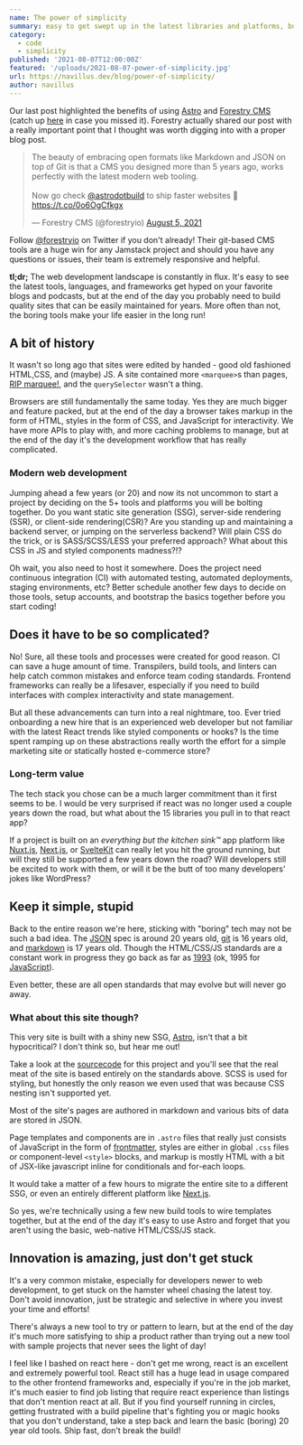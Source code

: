 ```yaml
---
name: The power of simplicity
summary: easy to get swept up in the latest libraries and platforms, but don't underestimate the time savings of "boring" tech.
category:
  - code
  - simplicity
published: '2021-08-07T12:00:00Z'
featured: '/uploads/2021-08-07-power-of-simplicity.jpg'
url: https://navillus.dev/blog/power-of-simplicity/
author: navillus
---
```


Our last post highlighted the benefits of using [Astro](https://astro.build) and [Forestry CMS](https://forestry.io) (catch up [here](/blog/astro-plus-forestry-revisited) in case you missed it). Forestry actually shared our post with a really important point that I thought was worth digging into with a proper blog post.

<blockquote class="twitter-tweet"><p lang="en" dir="ltr">The beauty of embracing open formats like Markdown and JSON on top of Git is that a CMS you designed more than 5 years ago, works perfectly with the latest modern web tooling.<br><br>Now go check <a href="https://twitter.com/astrodotbuild?ref_src=twsrc%5Etfw">@astrodotbuild</a> to ship faster websites 🚀 <a href="https://t.co/0o6OgCfkgx">https://t.co/0o6OgCfkgx</a></p>&mdash; Forestry CMS (@forestryio) <a href="https://twitter.com/forestryio/status/1423251438063521792?ref_src=twsrc%5Etfw">August 5, 2021</a></blockquote> <script async src="https://platform.twitter.com/widgets.js" charset="utf-8"></script>

Follow [@forestryio](https://twitter.com/forestryio) on Twitter if you don't already! Their git-based CMS tools are a huge win for any Jamstack project and should you have any questions or issues, their team is extremely responsive and helpful.

**tl;dr;** The web development landscape is constantly in flux. It's easy to see the latest tools, languages, and frameworks get hyped on your favorite blogs and podcasts, but at the end of the day you probably need to build quality sites that can be easily maintained for years. More often than not, the boring tools make your life easier in the long run!

## A bit of history

It wasn't so long ago that sites were edited by handed - good old fashioned HTML,CSS, and (maybe) JS. A site contained more `<marquee>`s than pages, [RIP marquee!](https://developer.mozilla.org/en-US/docs/Web/HTML/Element/marquee), and the `querySelector` wasn't a thing.

Browsers are still fundamentally the same today. Yes they are much bigger and feature packed, but at the end of the day a browser takes markup in the form of HTML, styles in the form of CSS, and JavaScript for interactivity. We have more APIs to play with, and more caching problems to manage, but at the end of the day it's the development workflow that has really complicated.

### Modern web development

Jumping ahead a few years (or 20) and now its not uncommon to start a project by deciding on the 5+ tools and platforms you will be bolting together. Do you want static site generation (SSG), server-side rendering (SSR), or client-side rendering(CSR)? Are you standing up and maintaining a backend server, or jumping on the serverless backend? Will plain CSS do the trick, or is SASS/SCSS/LESS your preferred approach? What about this CSS in JS and styled components madness?!?

Oh wait, you also need to host it somewhere. Does the project need continuous integration (CI) with automated testing, automated deployments, staging environments, etc? Better schedule another few days to decide on those tools, setup accounts, and bootstrap the basics together before you start coding!

## Does it have to be so complicated?

No! Sure, all these tools and processes were created for good reason. CI can save a huge amount of time. Transpilers, build tools, and linters can help catch common mistakes and enforce team coding standards. Frontend frameworks can really be a lifesaver, especially if you need to build interfaces with complex interactivity and state management.

But all these advancements can turn into a real nightmare, too. Ever tried onboarding a new hire that is an experienced web developer but not familiar with the latest React trends like styled components or hooks? Is the time spent ramping up on these abstractions really worth the effort for a simple marketing site or statically hosted e-commerce store?

### Long-term value

The tech stack you chose can be a much larger commitment than it first seems to be. I would be very surprised if react was no longer used a couple years down the road, but what about the 15 libraries you pull in to that react app?

If a project is built on an _everything but the kitchen sink™_ app platform like [Nuxt.js](https://nuxtjs.org/), [Next.js](https://nextjs.org/), or [SvelteKit](https://kit.svelte.dev) can really let you hit the ground running, but will they still be supported a few years down the road? Will developers still be excited to work with them, or will it be the butt of too many developers' jokes like WordPress?

## Keep it simple, stupid

Back to the entire reason we're here, sticking with "boring" tech may not be such a bad idea. The [JSON](https://en.wikipedia.org/wiki/JSON) spec is around 20 years old, [git](https://en.wikipedia.org/wiki/Git) is 16 years old, and [markdown](https://en.wikipedia.org/wiki/Markdown) is 17 years old. Though the HTML/CSS/JS standards are a constant work in progress they go back as far as [1993](https://en.wikipedia.org/wiki/HTML) (ok, 1995 for [JavaScript](https://en.wikipedia.org/wiki/JavaScript)).

Even better, these are all open standards that may evolve but will never go away.

### What about this site though?

This very site is built with a shiny new SSG, [Astro](https://astro.build), isn't that a bit hypocritical? I don't think so, but hear me out!

Take a look at the [sourcecode](https://github.com/navillus-bv/navillus-dev) for this project and you'll see that the real meat of the site is based entirely on the standards above. SCSS is used for styling, but honestly the only reason we even used that was because CSS nesting isn't supported yet.

Most of the site's pages are authored in markdown and various bits of data are stored in JSON.

Page templates and components are in `.astro` files that really just consists of JavaScript in the form of [frontmatter](https://docs.astro.build/core-concepts/astro-components#frontmatter-script), styles are either in global `.css` files or component-level `<style>` blocks, and markup is mostly HTML with a bit of JSX-like javascript inline for conditionals and for-each loops.

It would take a matter of a few hours to migrate the entire site to a different SSG, or even an entirely different platform like [Next.js](https://nextjs.org).

So yes, we're technically using a few new build tools to wire templates together, but at the end of the day it's easy to use Astro and forget that you aren't using the basic, web-native HTML/CSS/JS stack.

## Innovation is amazing, just don't get stuck

It's a very common mistake, especially for developers newer to web development, to get stuck on the hamster wheel chasing the latest toy. Don't avoid innovation, just be strategic and selective in where you invest your time and efforts!

There's always a new tool to try or pattern to learn, but at the end of the day it's much more satisfying to ship a product rather than trying out a new tool with sample projects that never sees the light of day!

I feel like I bashed on react here - don't get me wrong, react is an excellent and extremely powerful tool. React still has a huge lead in usage compared to the other frontend frameworks and, especially if you're in the job market, it's much easier to find job listing that require react experience than listings that don't mention react at all. But if you find yourself running in circles, getting frustrated with a build pipeline that's fighting you or magic hooks that you don't understand, take a step back and learn the basic (boring) 20 year old tools. Ship fast, don't break the build!
